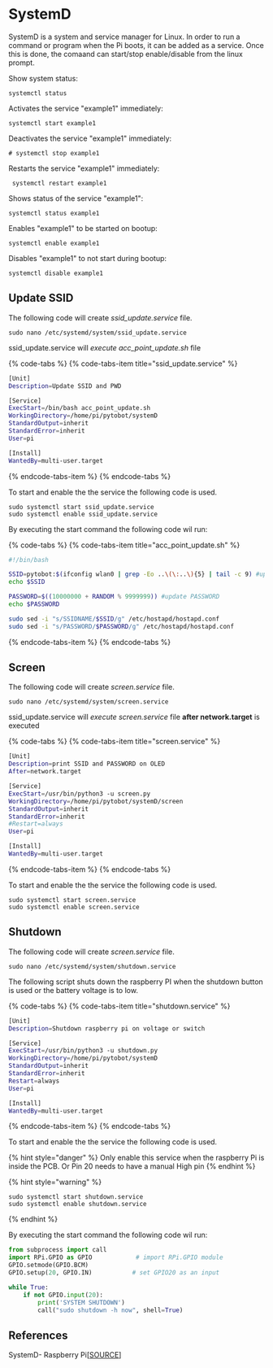 # SystemD

SystemD is a system and service manager for Linux. In order to run a command or program  when the Pi boots, it can be added as a service. Once this is done, the comaand can start/stop enable/disable from the linux prompt.

Show system status: 

```text
systemctl status
```

Activates the service "example1" immediately: 

```text
systemctl start example1
```

Deactivates the service "example1" immediately: 

```text
# systemctl stop example1
```

Restarts the service "example1" immediately: 

```text
 systemctl restart example1
```

Shows status of the service "example1": 

```text
systemctl status example1
```

Enables "example1" to be started on bootup: 

```text
systemctl enable example1
```

Disables "example1" to not start during bootup: 

```text
systemctl disable example1
```

## Update SSID

The following code will create _ssid\_update.service_ file.

```text
sudo nano /etc/systemd/system/ssid_update.service
```

ssid\_update.service will _execute acc\_point\_update.sh_ file

{% code-tabs %}
{% code-tabs-item title="ssid\_update.service" %}
```bash
[Unit]
Description=Update SSID and PWD

[Service]
ExecStart=/bin/bash acc_point_update.sh
WorkingDirectory=/home/pi/pytobot/systemD
StandardOutput=inherit
StandardError=inherit
User=pi

[Install]
WantedBy=multi-user.target
```
{% endcode-tabs-item %}
{% endcode-tabs %}

To start and enable the the service the following code is used.

```text
sudo systemctl start ssid_update.service
sudo systemctl enable ssid_update.service
```

By executing the start command the following code wil run:

{% code-tabs %}
{% code-tabs-item title="acc\_point\_update.sh" %}
```bash
#!/bin/bash

SSID=pytobot:$(ifconfig wlan0 | grep -Eo ..\(\:..\){5} | tail -c 9) #update SSID 
echo $SSID

PASSWORD=$((10000000 + RANDOM % 9999999)) #update PASSWORD
echo $PASSWORD

sudo sed -i "s/SSIDNAME/$SSID/g" /etc/hostapd/hostapd.conf
sudo sed -i "s/PASSWORD/$PASSWORD/g" /etc/hostapd/hostapd.conf

```
{% endcode-tabs-item %}
{% endcode-tabs %}

## Screen

The following code will create _screen.service_ file.

```text
sudo nano /etc/systemd/system/screen.service
```

ssid\_update.service will _execute screen.service_ file **after network.target** is executed

{% code-tabs %}
{% code-tabs-item title="screen.service" %}
```bash
[Unit]
Description=print SSID and PASSWORD on OLED 
After=network.target

[Service]
ExecStart=/usr/bin/python3 -u screen.py
WorkingDirectory=/home/pi/pytobot/systemD/screen
StandardOutput=inherit
StandardError=inherit
#Restart=always
User=pi

[Install]
WantedBy=multi-user.target
```
{% endcode-tabs-item %}
{% endcode-tabs %}

To start and enable the the service the following code is used.

```text
sudo systemctl start screen.service
sudo systemctl enable screen.service
```

## Shutdown

The following code will create _screen.service_ file.

```text
sudo nano /etc/systemd/system/shutdown.service
```

The following script shuts down the raspberry PI when the shutdown button is used or the battery voltage is to low. 

{% code-tabs %}
{% code-tabs-item title="shutdown.service" %}
```bash
[Unit]
Description=Shutdown raspberry pi on voltage or switch 

[Service]
ExecStart=/usr/bin/python3 -u shutdown.py
WorkingDirectory=/home/pi/pytobot/systemD
StandardOutput=inherit
StandardError=inherit
Restart=always
User=pi

[Install]
WantedBy=multi-user.target
```
{% endcode-tabs-item %}
{% endcode-tabs %}

To start and enable the the service the following code is used.

{% hint style="danger" %}
Only enable this service when the raspberry Pi is inside the PCB. Or Pin 20 needs to have a manual High pin
{% endhint %}

{% hint style="warning" %}
```text
sudo systemctl start shutdown.service
sudo systemctl enable shutdown.service
```
{% endhint %}

By executing the start command the following code wil run:

```python
from subprocess import call
import RPi.GPIO as GPIO            # import RPi.GPIO module
GPIO.setmode(GPIO.BCM)
GPIO.setup(20, GPIO.IN)           # set GPIO20 as an input

while True:
    if not GPIO.input(20):
        print('SYSTEM SHUTDOWN')
        call("sudo shutdown -h now", shell=True)
```

## References

SystemD- Raspberry Pi\[[SOURCE](https://www.raspberrypi.org/documentation/linux/usage/systemd.md)\]

